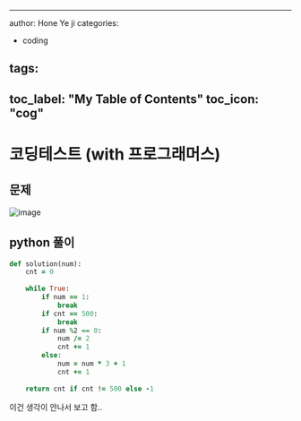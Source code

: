  ---

author: Hone Ye ji
categories: 
 - coding
  
 

tags: 
 - 
toc_label: "My Table of Contents"
toc_icon: "cog"
---

# 코딩테스트 (with 프로그래머스)

## 문제

![image](https://user-images.githubusercontent.com/45659433/156700596-ec679431-3f3e-4ae0-ab0d-44811695761a.png)

##  python 풀이 


```ruby
def solution(num):
    cnt = 0
    
    while True:
        if num == 1:
            break
        if cnt == 500:
            break
        if num %2 == 0:
            num /= 2
            cnt += 1
        else:
            num = num * 3 + 1
            cnt += 1
            
    return cnt if cnt != 500 else -1
```

이건 생각이 안나서 보고 함..
<!--stackedit_data:
eyJoaXN0b3J5IjpbLTE2OTY4MTk3NjBdfQ==
-->
